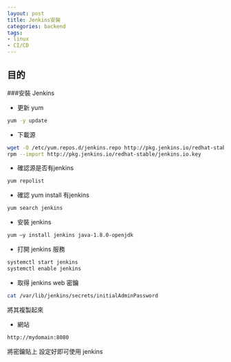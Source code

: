 ```yaml
---
layout: post
title: Jenkins安裝
categories: backend
tags:
- linux
- CI/CD
---
```

## 目的 ##

 ###安裝 Jenkins

 <!-- more -->
   
 - 更新 yum
```bash
yum -y update
```

 - 下載源
```bash
wget -O /etc/yum.repos.d/jenkins.repo http://pkg.jenkins.io/redhat-stable/jenkins.repo
rpm --import http://pkg.jenkins.io/redhat-stable/jenkins.io.key
```

 - 確認源是否有jenkins
```bash
yum repolist
```

 - 確認 yum install 有jenkins
```bash
yum search jenkins
```

 - 安裝 jenkins
```bash
yum –y install jenkins java-1.8.0-openjdk
```

 - 打開 jenkins 服務
```bash
systemctl start jenkins
systemctl enable jenkins
```

- 取得 jenkins web 密鑰
```bash
cat /var/lib/jenkins/secrets/initialAdminPassword
```
將其複製起來

- 網站
```bash
http://mydomain:8080
```
將密鑰貼上 設定好即可使用 jenkins
